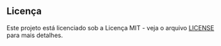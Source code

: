 ## Licença

Este projeto está licenciado sob a Licença MIT - veja o arquivo [LICENSE](LICENSE.md) para mais detalhes.
